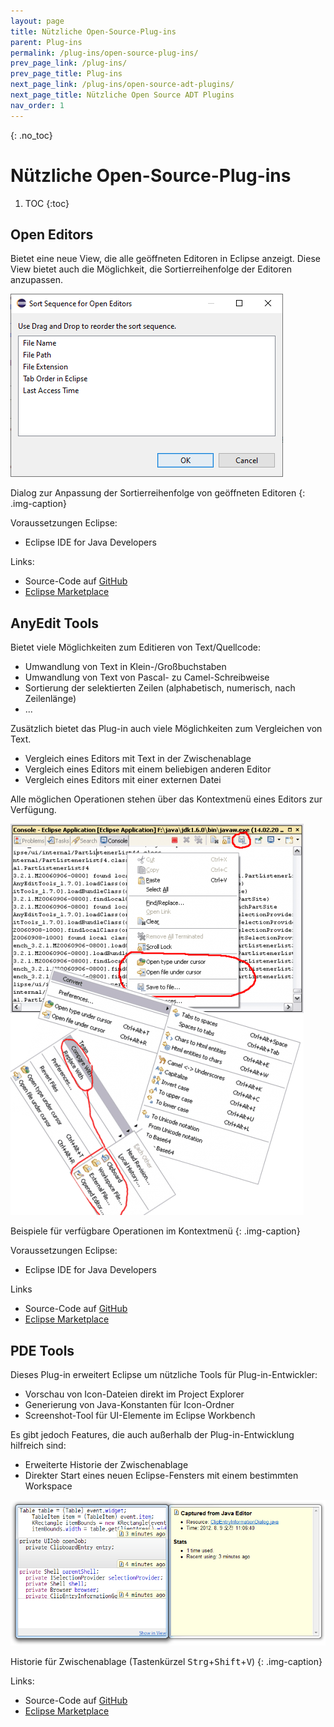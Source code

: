 ```yaml
---
layout: page
title: Nützliche Open-Source-Plug-ins
parent: Plug-ins
permalink: /plug-ins/open-source-plug-ins/
prev_page_link: /plug-ins/
prev_page_title: Plug-ins
next_page_link: /plug-ins/open-source-adt-plugins/
next_page_title: Nützliche Open Source ADT Plugins
nav_order: 1
---
```


{: .no_toc}
# Nützliche Open-Source-Plug-ins

1. TOC
{:toc}

## Open Editors

Bietet eine neue View, die alle geöffneten Editoren in Eclipse anzeigt. Diese View bietet auch die Möglichkeit, die Sortierreihenfolge der Editoren anzupassen.

![Dialog zur Anpassung der Sortierreihenfolge von geöffneten Editoren](./img/image1.png)

Dialog zur Anpassung der Sortierreihenfolge von geöffneten Editoren
{: .img-caption}

Voraussetzungen Eclipse:

- Eclipse IDE for Java Developers

Links:

- Source-Code auf [GitHub](https://github.com/dbickley/OpenEditors)
- [Eclipse Marketplace](https://marketplace.eclipse.org/content/open-editors)

## AnyEdit Tools

Bietet viele Möglichkeiten zum Editieren von Text/Quellcode:

- Umwandlung von Text in Klein-/Großbuchstaben
- Umwandlung von Text von Pascal- zu Camel-Schreibweise
- Sortierung der selektierten Zeilen (alphabetisch, numerisch, nach Zeilenlänge)
- ...

Zusätzlich bietet das Plug-in auch viele Möglichkeiten zum Vergleichen von Text.

- Vergleich eines Editors mit Text in der Zwischenablage
- Vergleich eines Editors mit einem beliebigen anderen Editor
- Vergleich eines Editors mit einer externen Datei

Alle möglichen Operationen stehen über das Kontextmenü eines Editors zur Verfügung.

![Beispiele für verfügbare Operationen im Kontextmenü](./img/image4.png)

Beispiele für verfügbare Operationen im Kontextmenü
{: .img-caption}

Voraussetzungen Eclipse:

- Eclipse IDE for Java Developers

Links

- Source-Code auf [GitHub](https://github.com/iloveeclipse/anyedittools)
- [Eclipse Marketplace](https://marketplace.eclipse.org/content/anyedit-tools)

## PDE Tools

Dieses Plug-in erweitert Eclipse um nützliche Tools für Plug-in-Entwickler:

- Vorschau von Icon-Dateien direkt im Project Explorer
- Generierung von Java-Konstanten für Icon-Ordner
- Screenshot-Tool für UI-Elemente im Eclipse Workbench

Es gibt jedoch Features, die auch außerhalb der Plug-in-Entwicklung hilfreich sind:

- Erweiterte Historie der Zwischenablage
- Direkter Start eines neuen Eclipse-Fensters mit einem bestimmten Workspace

![Historie für Zwischenablage (Tastenkürzel Strg+Shift+V)](./img/image7.png)

Historie für Zwischenablage (Tastenkürzel <kbd>Strg</kbd>+<kbd>Shift</kbd>+<kbd>V</kbd>)
{: .img-caption}

Links:

- Source-Code auf [GitHub](https://github.com/jeeeyul/pde-tools)
- [Eclipse Marketplace](https://marketplace.eclipse.org/content/pde-tools)